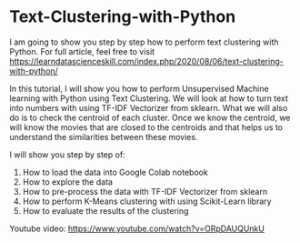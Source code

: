 # Text-Clustering-with-Python
I am going to show you step by step how to perform text clustering with Python. For full article, feel free to visit https://learndatascienceskill.com/index.php/2020/08/06/text-clustering-with-python/

In this tutorial, I will show you how to perform Unsupervised Machine learning with Python using Text Clustering. We will look at how to turn text into numbers with using TF-IDF Vectorizer from sklearn. What we will also do is to check the centroid of each cluster. Once we know the centroid, we will know the movies that are closed to the centroids and that helps us to understand the similarities between these movies.

I will show you step by step of:

1. How to load the data into Google Colab notebook
2. How to explore the data
3. How to pre-process the data with TF-IDF Vectorizer from sklearn
4. How to perform K-Means clustering with using Scikit-Learn library
5. How to evaluate the results of the clustering

Youtube video:
https://www.youtube.com/watch?v=ORpDAUQUnkU
